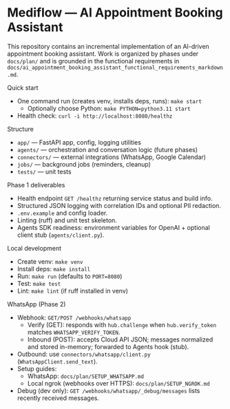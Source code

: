 # Mediflow — AI Appointment Booking Assistant

This repository contains an incremental implementation of an AI-driven appointment booking assistant. Work is organized by phases under `docs/plan/` and is grounded in the functional requirements in `docs/ai_appointment_booking_assistant_functional_requirements_markdown.md`.

Quick start
- One command run (creates venv, installs deps, runs): `make start`
  - Optionally choose Python: `make PYTHON=python3.11 start`
- Health check: `curl -i http://localhost:8080/healthz`

Structure
- `app/` — FastAPI app, config, logging utilities
- `agents/` — orchestration and conversation logic (future phases)
- `connectors/` — external integrations (WhatsApp, Google Calendar)
- `jobs/` — background jobs (reminders, cleanup)
- `tests/` — unit tests

Phase 1 deliverables
- Health endpoint `GET /healthz` returning service status and build info.
- Structured JSON logging with correlation IDs and optional PII redaction.
- `.env.example` and config loader.
- Linting (ruff) and unit test skeleton.
- Agents SDK readiness: environment variables for OpenAI + optional client stub (`agents/client.py`).

Local development
- Create venv: `make venv`
- Install deps: `make install`
- Run: `make run` (defaults to `PORT=8080`)
- Test: `make test`
- Lint: `make lint` (if ruff installed in venv)

WhatsApp (Phase 2)
- Webhook: `GET/POST /webhooks/whatsapp`
  - Verify (GET): responds with `hub.challenge` when `hub.verify_token` matches `WHATSAPP_VERIFY_TOKEN`.
  - Inbound (POST): accepts Cloud API JSON; messages normalized and stored in-memory; forwarded to Agents hook (stub).
- Outbound: use `connectors/whatsapp/client.py` (`WhatsAppClient.send_text`).
- Setup guides:
  - WhatsApp: `docs/plan/SETUP_WHATSAPP.md`
  - Local ngrok (webhooks over HTTPS): `docs/plan/SETUP_NGROK.md`
 - Debug (dev only): `GET /webhooks/whatsapp/_debug/messages` lists recently received messages.
